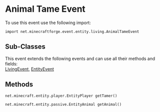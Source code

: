 # Animal Tame Event

To use this event use the following import:
```groovy:no-line-numbers
import net.minecraftforge.event.entity.living.AnimalTameEvent
```

## Sub-Classes

This event extends the following events and can use all their methods and fields: <br>
[LivingEvent](living_event/living_event.md), [EntityEvent](entity_event/entity_event.md)

## Methods
```groovy:no-line-numbers
net.minecraft.entity.player.EntityPlayer getTamer()
```
```groovy:no-line-numbers
net.minecraft.entity.passive.EntityAnimal getAnimal()
```
